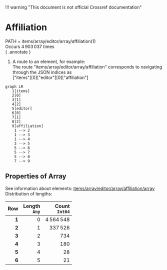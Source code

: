 !!! warning "This document is not official Crossref documentation"
# Affiliation
PATH = items/array/editor/array/affiliation(1)  
Occurs 4 903 037 times  
{ .annotate }

1. A route to an element, for example:  
   The route "items/array/editor/array/affiliation" corresponds to navigating through the JSON indices as  
   ["items"][0]["editor"][0]["affiliation"]  

```mermaid
graph LR
   1[items]
   2[0]
   3[1]
   4[2]
   5[editor]
   6[0]
   7[1]
   8[2]
   9[affiliation]
    1 --> 2
    1 --> 3
    1 --> 4
    3 --> 5
    5 --> 6
    5 --> 7
    5 --> 8
    7 --> 9
```


## Properties of Array
See information about elements: [items/array/editor/array/affiliation/array](array/index.md)  
Distribution of lengths:  

| **Row** | **Length**<br>`Any` | **Count**<br>`Int64` |
|--------:|--------------------:|---------------------:|
| **1**   | 0                   | 4 564 548            |
| **2**   | 1                   | 337 526              |
| **3**   | 2                   | 734                  |
| **4**   | 3                   | 180                  |
| **5**   | 4                   | 28                   |
| **6**   | 5                   | 21                   |

